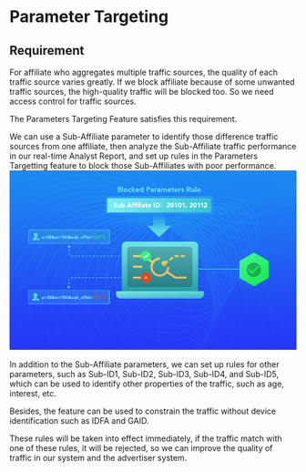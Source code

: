 
# Parameter Targeting
## Requirement
For affiliate who aggregates multiple traffic sources, the quality of each traffic source varies greatly. If we block affiliate because of some unwanted traffic sources, the high-quality traffic will be blocked too. So we need access control for traffic sources.

The Parameters Targeting Feature satisfies this requirement. 

We can use a Sub-Affiliate parameter to identify those difference traffic sources from one affiliate, then analyze the Sub-Affiliate traffic performance in our real-time Analyst Report, and set up rules in the Parameters Targetting feature to block those Sub-Affiliates with poor performance.
![ParameterTargeting](../image/BlockParameters_2.png)

In addition to the Sub-Affiliate parameters, we can set up rules for other parameters, such as Sub-ID1, Sub-ID2, Sub-ID3, Sub-ID4, and Sub-ID5, which can be used to identify other properties of the traffic, such as age, interest, etc.

Besides, the feature can be used to constrain the traffic without device identification such as IDFA and GAID.

These rules will be taken into effect immediately, if the traffic match with one of these rules, it will be rejected, so we can improve the quality of traffic in our system and the advertiser system.
